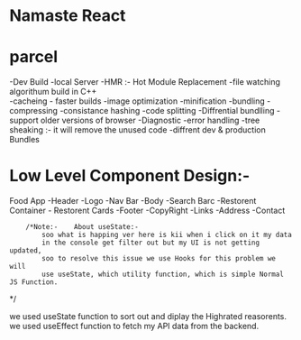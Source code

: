# Namaste React

# parcel
-Dev Build
-local Server
-HMR :- Hot Module Replacement
-file watching algorithum build in C++  
-cacheing - faster builds
-image optimization
-minification
-bundling
-compressing
-consistance hashing
-code splitting
-Diffrential bundlling - support older versions of browser
-Diagnostic
-error handling
-tree sheaking :- it will remove the unused code
-diffrent dev & production Bundles

# Low Level Component Design:- 
Food App
    -Header
        -Logo
        -Nav Bar
    -Body
        -Search Barc
        -Restorent Container
            - Restorent Cards
    -Footer
        -CopyRight
        -Links
        -Address
        -Contact

        /*Note:-    About useState:-
            soo what is happing ver here is kii when i click on it my data 
            in the console get filter out but my UI is not getting updated,
            soo to resolve this issue we use Hooks for this problem we will 
            use useState, which utility function, which is simple Normal JS Function.
*/

we used useState function to sort out and diplay the Highrated reasorents.
we used useEffect function to fetch my API data from the backend.